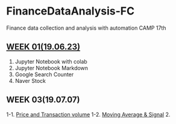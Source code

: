 # FinanceDataAnalysis-FC
Finance data collection and analysis with automation CAMP 17th

## [WEEK 01(19.06.23)](https://github.com/wsparrow/FinanceDataAnalysis-FC/blob/master/0_WEEK01.ipynb)
1. Jupyter Notebook with colab
2. Jupyter Notebook Markdown
3. Google Search Counter
4. Naver Stock

## WEEK 03(19.07.07)
1-1. [Price and Transaction volume](https://github.com/wsparrow/FinanceDataAnalysis-FC/blob/master/1_WEEK03-1.ipynb)
1-2. [Moving Average & Signal](https://github.com/wsparrow/FinanceDataAnalysis-FC/blob/master/1_WEEK03-2.ipynb)
2.
